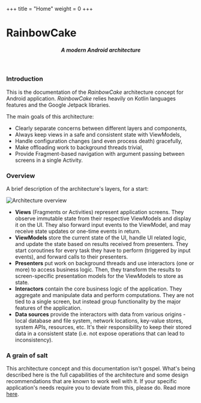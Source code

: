 +++
title = "Home"
weight = 0
+++

# RainbowCake
#### _<p align="center">A modern Android architecture</p>_

<br/>

### Introduction

This is the documentation of the *RainbowCake* architecture concept for Android application. *RainbowCake* relies heavily on Kotlin languages features and the Google Jetpack libraries.

The main goals of this architecture:

- Clearly separate concerns between different layers and components,
- Always keep views in a safe and consistent state with ViewModels,
- Handle configuration changes (and even process death) gracefully,
- Make offloading work to background threads trivial,
- Provide Fragment-based navigation with argument 
passing between screens in a single Activity.

### Overview

A brief description of the architecture's layers, for a start:

![Architecture overview](/images/arch_overview.png)

- **Views** (Fragments or Activities) represent application screens. They observe immutable state from their respective ViewModels and display it on the UI. They also forward input events to the ViewModel, and may receive state updates or one-time events in return.
- **ViewModels** store the current state of the UI, handle UI related logic, and update the state based on results received from presenters. They start coroutines for every task they have to perform (triggered by input events), and forward calls to their presenters.
- **Presenters** put work on background threads and use interactors (one or more) to access business logic. Then, they transform the results to screen-specific presentation models for the ViewModels to store as state.
- **Interactors** contain the core business logic of the application. They aggregate and manipulate data and perform computations. They are not tied to a single screen, but instead group functionality by the major features of the application.
- **Data sources** provide the interactors with data from various origins - local database and file system, network locations, key-value stores, system APIs, resources, etc. It's their responsibility to keep their stored data in a consistent state (i.e. not expose operations that can lead to inconsistency).

### A grain of salt

This architecture concept and this documentation isn't gospel. What's being described here is the full capabilities of the architecture and some design recommendations that are known to work well with it. If your specific application's needs require you to deviate from this, please do. Read more [here](/theory/simplification/).
